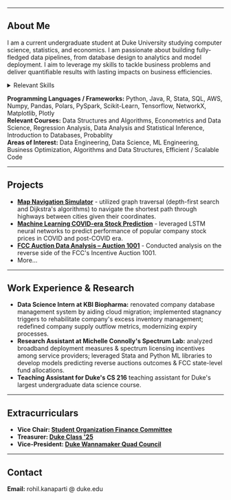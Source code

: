 
_________________

## About Me

I am a current undergraduate student at Duke University studying computer science, statistics, and economics. I am passionate about building fully-fledged data pipelines, from database design to analytics and model deployment. I aim to leverage my skills to tackle business problems and deliver quantifiable results with lasting impacts on business efficiencies.

<details>
<summary>Relevant Skills</summary>

[![Python](https://img.shields.io/badge/Python-3.11.4-3776AB.svg?style=flat&logo=python&logoColor=white)](https://www.python.org)
[![Jupyter](https://img.shields.io/badge/Jupyter-Lab-F37626.svg?style=flat&logo=Jupyter)](https://jupyterlab.readthedocs.io/en/stable)
[![Pandas](https://img.shields.io/badge/Pandas-2.0.3-150458.svg?style=flat&logo=pandas)](https://pandas.pydata.org/)
[![Polars](https://img.shields.io/badge/Polars-0.18.4-white.svg?style=flat&logo=polars&logoColor=white)](https://www.pola.rs)
[![PySpark](https://img.shields.io/badge/PySpark-3.4.1-E25A1C.svg?style=flat&logo=apachespark)](https://spark.apache.org/docs/latest/api/python/)
[![Scikit-Learn](https://img.shields.io/badge/Scikit--learn-1.3-F7931E.svg?style=flat&logo=scikit-learn)](https://scikit-learn.org/stable/)
[![Tensorflow](https://img.shields.io/badge/TensorFlow-1.12-FF6F00.svg?style=flat&logo=tensorflow)](https://www.tensorflow.org)

</details>

**Programming Languages / Frameworks:** Python, Java, R, Stata, SQL, AWS, Numpy, Pandas, Polars, PySpark, Scikit-Learn, Tensorflow, NetworkX, Matplotlib, Plotly
<br> **Relevant Courses:** Data Structures and Algorithms, Econometrics and Data Science, Regression Analysis, Data Analysis and Statistical Inference, Introduction to Databases, Probablity
<br> **Areas of Interest:**  Data Engineering, Data Science, ML Engineering, Business Optimization, Algorithms and Data Structures, Efficient / Scalable Code

_________________

## Projects

- **[Map Navigation Simulator](https://github.com/Rohilkan/MapNavigator.git)** - utilized graph traversal (depth-first search and Dijkstra's algorithms) to navigate the shortest path through highways between cities given their coordinates.
- **[Machine Learning COVID-era Stock Prediction](https://github.com/Rohilkan/StockPredictML.git)** - leveraged LSTM neural networks to predict performance of popular company stock prices in COVID and post-COVID era.
- **[FCC Auction Data Analysis – Auction 1001](https://github.com/Rohilkan/Spectrum-Auction-1001-Analysis.git)** - Conducted analysis on the reverse side of the FCC's Incentive Auction 1001.
- More...

_________________

## Work Experience & Research

- **Data Science Intern at KBI Biopharma:** renovated company database management system by aiding cloud migration; implemented stagnancy triggers to rehabilitate company's excess inventory management; redefined company supply outflow metrics, modernizing expiry processes.
- **Research Assistant at Michelle Connolly's Spectrum Lab:** analyzed broadband deployment measures & spectrum licensing incentives among service providers; leveraged Stata and Python ML libraries to develop models predicting reverse auctions outcomes & FCC state-level fund allocations.
- **Teaching Assistant for Duke's CS 216** teaching assistant for Duke's largest undergraduate data science course.
_________________

## Extracurriculars

* **Vice Chair: [Student Organization Finance Committee](https://sofc.notion.site)**
* **Treasurer: [Duke Class '25](https://duke.edu)**
* **Vice-President: [Duke Wannamaker Quad Council](https://dukegroups.com/wannamakerqc/home/)**

__________________

## Contact

**Email:** rohil.kanaparti @ duke.edu

